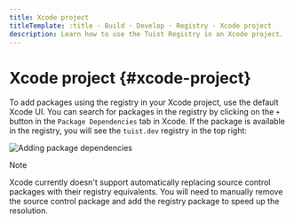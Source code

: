 ```yaml
---
title: Xcode project
titleTemplate: :title · Build · Develop · Registry · Xcode project
description: Learn how to use the Tuist Registry in an Xcode project.
---
```


# Xcode project {#xcode-project}

To add packages using the registry in your Xcode project, use the default Xcode UI. You can search for packages in the registry by clicking on the `+` button in the `Package Dependencies` tab in Xcode. If the package is available in the registry, you will see the `tuist.dev` registry in the top right:

![Adding package dependencies](/images/guides/develop/build/registry/registry-add-package.png)

> [!NOTE]
> Xcode currently doesn't support automatically replacing source control packages with their registry equivalents. You will need to manually remove the source control package and add the registry package to speed up the resolution.
